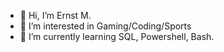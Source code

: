 - 👋 Hi, I’m Ernst M.
- 👀 I’m interested in Gaming/Coding/Sports
- 🌱 I’m currently learning SQL, Powershell, Bash.


<!---
RnstM/RnstM is a ✨ special ✨ repository because its `README.md` (this file) appears on your GitHub profile.
You can click the Preview link to take a look at your changes.
--->
